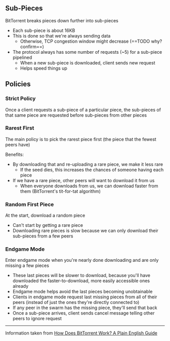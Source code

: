 ## Sub-Pieces

BitTorrent breaks pieces down further into sub-pieces
- Each sub-piece is about 16KB
- This is done so that we're always sending data
	- Otherwise, TCP congestion window might decrease (==TODO why? confirm==)
- The protocol always has some number of requests (~5) for a sub-piece pipelined
	- When a new sub-piece is downloaded, client sends new request
	- Helps speed things up

## Policies

### Strict Policy

Once a client requests a sub-piece of a particular piece, the sub-pieces of that same piece are requested before sub-pieces from other pieces

### Rarest First

The main policy is to pick the rarest piece first (the piece that the fewest peers have)

Benefits:
- By downloading that and re-uploading a rare piece, we make it less rare
	- If the seed dies, this increases the chances of someone having each piece
- If we have a rare piece, other peers will want to download it from us
	- When everyone downloads from us, we can download faster from them (BitTorrent's tit-for-tat algorithm)

### Random First Piece

At the start, download a random piece
- Can't start by getting a rare piece
- Downloading rare pieces is slow because we can only download their sub-pieces from a few peers

### Endgame Mode

Enter endgame mode when you're nearly done downloading and are only missing a few pieces
- These last pieces will be slower to download, because you'll have downloaded the faster-to-download, more easily accessible ones already
- Endgame mode helps avoid the last pieces becoming unobtainable
- Clients in endgame mode request last missing pieces from all of their peers (instead of just the ones they're directly connected to)
- If any peer in the swarm has the missing piece, they'll send that back
- Once a sub-piece arrives, client sends cancel message telling other peers to ignore request

---

Information taken from [How Does BitTorrent Work? A Plain English Guide](https://skerritt.blog/bit-torrent/)
